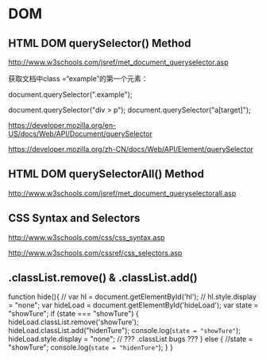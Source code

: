 # DOM  


## HTML DOM querySelector() Method

http://www.w3schools.com/jsref/met_document_queryselector.asp


获取文档中class =“example”的第一个元素：

document.querySelector(".example");

document.querySelector("div > p");
document.querySelector("a[target]");



https://developer.mozilla.org/en-US/docs/Web/API/Document/querySelector

https://developer.mozilla.org/zh-CN/docs/Web/API/Element/querySelector


## HTML DOM querySelectorAll() Method

http://www.w3schools.com/jsref/met_document_queryselectorall.asp




## CSS Syntax and Selectors 

http://www.w3schools.com/css/css_syntax.asp  

http://www.w3schools.com/cssref/css_selectors.asp




## .classList.remove() & .classList.add()


function hide(){
    // var hl = document.getElementById('hl');
    // hl.style.display = "none";
    var hideLoad = document.getElementById('hideLoad');
    var state = "showTure";
    if (state === "showTure") {
        hideLoad.classList.remove('showTure');
        hideLoad.classList.add("hidenTure");
        console.log(`state = "showTure"`);
        hideLoad.style.display = "none";
        // ??? .classList bugs ??? 
    } else {
        //state = "showTure";
        console.log(`state = "hidenTure"`);
    }
}



